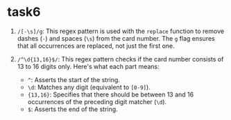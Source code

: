 # task6

1. `/[-\s]/g`: This regex pattern is used with the `replace` function to remove dashes (`-`) and spaces (`\s`) from the card number. The `g` flag ensures that all occurrences are replaced, not just the first one.

2. `/^\d{13,16}$/`: This regex pattern checks if the card number consists of 13 to 16 digits only. Here's what each part means:
   - `^`: Asserts the start of the string.
   - `\d`: Matches any digit (equivalent to `[0-9]`).
   - `{13,16}`: Specifies that there should be between 13 and 16 occurrences of the preceding digit matcher (`\d`).
   - `$`: Asserts the end of the string.
